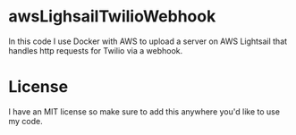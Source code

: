# awsLighsailTwilioWebhook

In this code I use Docker with AWS to upload a server on AWS Lightsail that handles http requests for Twilio via a webhook.

# License

I have an MIT license so make sure to add this anywhere you'd like to use my code.
